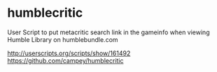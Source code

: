 humblecritic
============

User Script to put metacritic search link in the gameinfo when viewing Humble Library on humblebundle.com

http://userscripts.org/scripts/show/161492
https://github.com/campey/humblecritic
